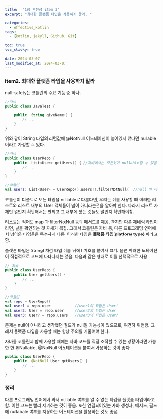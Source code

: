 ```yaml
---
title:  "1장 안전성 item 3"
excerpt: "최대한 플랫폼 타입을 사용하지 말라. "

categories:
  - effective_kotlin
tags:
  - [kotlin, jekyll, Github, Git]

toc: true
toc_sticky: true
 
date: 2024-03-07
last_modified_at: 2024-03-07
---
```


### item2. 최대한 플랫폼 타입을 사용하지 말라

null-safety는 코틀린의 주요 기능 중 하나.

```kotlin
//자바
public class JavaTest {

    public  String giveName() {
        // ...
    }
}
```

위와 같이 String 타입의 리턴값에 @NotNull 어노테이션이 붙어있지 않다면 nullable 이라고 가정할 수 있다.

```kotlin
//자바
public class UserRepo {
    public  List<User> getUsers() { //자바에서는 모든것이 nullable일 수 있음
        // ...
    }
}

//코틀린
val users: List<User> = UserRepo().users!!.filterNotNull() //null 이 아닐꺼라는 확신
```

코틀린이 디폴트로 모든 타입을 nullable로 다룬다면, 우리는 이를 사용할 때 이러한 리스트와 리스트 내부의 User 객체들이 널이 아니라는것을 알아야 한다. 따라서 리스트 자체만 널인지 확인해서는 안되고 그 내부에 있는 것들도 널인지 확인해야함.

리스트는 적어도 map 과 filterNotNull 등의 메서드를 제공. 하지만 다른 제네릭 타입이라면, 널을 확인하는 것 자체가 복잡. 그래서 코틀린은 자바 등, 다른 프로그래밍 언어에서 넘어온 타입들을 특수하게 다룸. 이러한 타입을 **플랫폼 타입(platform type)** 이라고 함.

플랫폼 타입은 String! 처럼 타입 이름 뒤에 ! 기호를 붙여서 표기. 물론 이러한 노테이션이 직접적으로 코드에 나타나지는 않음. 다음과 같은 형태로 이를 선택적으로 사용

```kotlin
// 자바
public class UserRepo {
    public User getUsers() {
        // ...
    }
}

//코틀린
val repo = UserRepo()
val user1 = repo.user           //user1의 타입은 User!
val user2: User = repo.user     //user2의 타입은 User
val user3: User? = repo.users   //user3의 타입은 User?
```

문제는 null이 아니라고 생각했던 필드가 null일 가능성이 있으므로, 여전히 위험함. 그래서 플랫폼 타입을 사용할 때는 항상 주의를 기울여야 한다.

자바를 코틀린과 함께 사용할 때에는 자바 코드를 직접 조작할 수 있는 상황이라면 가능한 한 @Nullable, @NotNull 어노테이션을 붙여서 사용하는 것이 좋다.

```kotlin
public class UserRepo {
    public  @NotNull User getUsers() {
        // ...
    }
}
```

### 정리

다른 프로그래밍 언어에서 와서 nullable 여부를 알 수 없는 타입을 플랫폼 타입이라고 함. 이런 코드는 빨리 제거하는 것이 좋음. 또한 연결되어있는 자바 생성자, 메서드, 필드에 nullabale 여부를 지정하는 어노테이션을 활용하는 것도 좋음.

